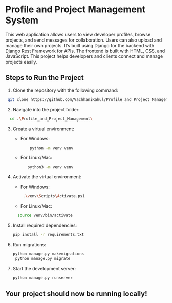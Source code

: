 # Profile and Project Management System

This web application allows users to view developer profiles, browse projects, and send messages for collaboration. Users can also upload and manage their own projects. It’s built using Django for the backend with Django Rest Framework for APIs. The frontend is built with HTML, CSS, and JavaScript. This project helps developers and clients connect and manage projects easily.

## Steps to Run the Project

1.  Clone the repository with the following command:
   ```bash
    git clone https://github.com/VachhaniRahul/Profile_and_Project_Management.git
   ```
2. Navigate into the project folder:
```bash
  cd .\Profile_and_Project_Management\
```
3. Create a virtual environment:
   * For Windows:
     ```bash
         python -m venv venv
       ```
   * For Linux/Mac:
     ```bash
        python3 -m venv venv
     ```

4. Activate the virtual environment:
     * For Windows:
       ```bash
        .\venv\Scripts\Activate.ps1
       ```
     * For Linux/Mac:
     ```bash
       source venv/bin/activate
     ```
5. Install required dependencies:
    ```bash
   pip install -r requirements.txt
    ```
6. Run migrations:
   ```bash
   python manage.py makemigrations
    python manage.py migrate
7. Start the development server:
   ```bash
   python manage.py runserver
   ```
## Your project should now be running locally!


   

